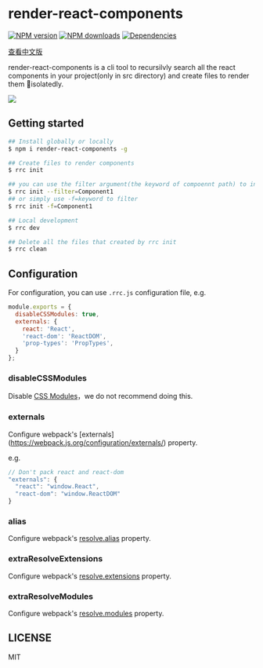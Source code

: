 # render-react-components

[![NPM version](https://img.shields.io/npm/v/render-react-components.svg?style=flat)](https://npmjs.org/package/render-react-components)
[![NPM downloads](http://img.shields.io/npm/dm/render-react-components.svg?style=flat)](https://npmjs.org/package/render-react-components)
[![Dependencies](https://david-dm.org/lewis617/render-react-components/status.svg)](https://david-dm.org/lewis617/render-react-components)

[查看中文版](https://github.com/lewis617/render-react-components/blob/master/README_zh-cn.md)

render-react-components is a cli tool to recursilvly search all the react components in your project(only in src directory) and create files to render them isolatedly.

![](https://img.alicdn.com/tfs/TB1VPzQnHGYBuNjy0FoXXciBFXa-894-444.gif)

## Getting started
```bash
## Install globally or locally
$ npm i render-react-components -g

## Create files to render components
$ rrc init

## you can use the filter argument(the keyword of compoennt path) to init for part of components
$ rrc init --filter=Component1
## or simply use -f=keyword to filter
$ rrc init -f=Component1

## Local development
$ rrc dev

## Delete all the files that created by rrc init
$ rrc clean

```

## Configuration

For configuration, you can use `.rrc.js` configuration file, e.g.

```js
module.exports = {
  disableCSSModules: true,
  externals: {
    react: 'React',
    'react-dom': 'ReactDOM',
    'prop-types': 'PropTypes',
  }
};
```

### disableCSSModules

Disable [CSS Modules](https://github.com/css-modules/css-modules)，we do not recommend doing this.

### externals

Configure webpack's [externals] (https://webpack.js.org/configuration/externals/) property.

e.g.

```js
// Don't pack react and react-dom
"externals": {
  "react": "window.React",
  "react-dom": "window.ReactDOM"
}
```

### alias

Configure webpack's [resolve.alias](https://webpack.js.org/configuration/resolve/#resolve-alias) property.

### extraResolveExtensions

Configure webpack's [resolve.extensions](https://webpack.js.org/configuration/resolve/#resolve-extensions) property.

### extraResolveModules

Configure webpack's [resolve.modules](https://webpack.js.org/configuration/resolve/#resolve-extensions) property.

## LICENSE

MIT
